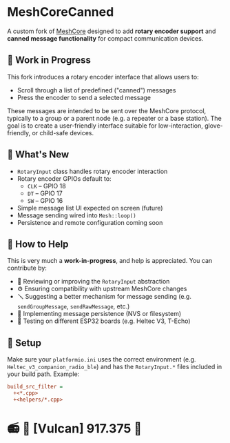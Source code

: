 # MeshCoreCanned

A custom fork of [MeshCore](https://github.com/ripplebiz/MeshCore) designed to add **rotary encoder support** and **canned message functionality** for compact communication devices.

## 🚧 Work in Progress

This fork introduces a rotary encoder interface that allows users to:
- Scroll through a list of predefined ("canned") messages
- Press the encoder to send a selected message

These messages are intended to be sent over the MeshCore protocol, typically to a group or a parent node (e.g. a repeater or a base station). The goal is to create a user-friendly interface suitable for low-interaction, glove-friendly, or child-safe devices.

## 🔧 What's New

- `RotaryInput` class handles rotary encoder interaction
- Rotary encoder GPIOs default to:
  - `CLK` – GPIO 18
  - `DT` – GPIO 17
  - `SW` – GPIO 16
- Simple message list UI expected on screen (future)
- Message sending wired into `Mesh::loop()`
- Persistence and remote configuration coming soon

## 🤝 How to Help

This is very much a **work-in-progress**, and help is appreciated. You can contribute by:

- 🧠 Reviewing or improving the `RotaryInput` abstraction
- ⚙️ Ensuring compatibility with upstream MeshCore changes
- 🪛 Suggesting a better mechanism for message sending (e.g. `sendGroupMessage`, `sendRawMessage`, etc.)
- 💾 Implementing message persistence (NVS or filesystem)
- 🧪 Testing on different ESP32 boards (e.g. Heltec V3, T-Echo)

## 🔌 Setup

Make sure your `platformio.ini` uses the correct environment (e.g. `Heltec_v3_companion_radio_ble`) and has the `RotaryInput.*` files included in your build path. Example:

```ini
build_src_filter = 
  +<*.cpp>
  +<helpers/*.cpp>
```

# 📻 📣 [Vulcan] 917.375 🥝 
